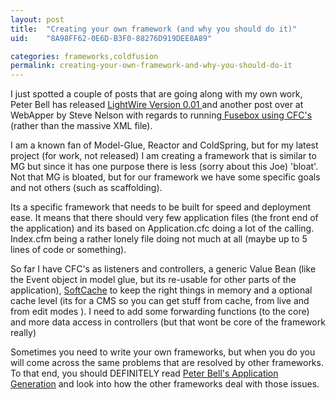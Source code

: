 ```yaml
---
layout: post
title:  "Creating your own framework (and why you should do it)"
uid:	"8A98FF62-0E6D-B3F0-88276D919DEE8A89"

categories: frameworks,coldfusion
permalink: creating-your-own-framework-and-why-you-should-do-it
---
```

I just spotted a couple of posts that are going along with my own work, Peter Bell has released <a href="http://www.pbell.com/index.cfm/2006/11/19/LightWire-Version-001-released">LightWire Version 0.01 </a>and another post over at WebApper by Steve Nelson with regards to running<a href="http://www.webapper.net/index.cfm/2006/11/17/CFCOnly-Version-of-Fusebox"> Fusebox using CFC's</a> (rather than the massive XML file).

I am a known fan of Model-Glue, Reactor and ColdSpring, but for my latest project (for work, not released) I am creating a framework that is similar to MG but since it has one purpose there is less (sorry about this Joe) 'bloat'. Not that MG is bloated, but for our framework we have some specific goals and not others (such as scaffolding).

Its a specific framework that needs to be built for speed and deployment ease. It means that there should very few application files (the front end of the application) and its based on Application.cfc doing a lot of the calling. Index.cfm being a rather lonely file doing not much at all (maybe up to 5 lines of code or something).

 So far I have CFC's as listeners and controllers, a generic Value Bean (like the Event object in model glue, but its re-usable for other parts of the application), <a href="http://blogs.sanmathi.org/ashwin/2006/07/01/memory-sensitive-caching-for-cf/">SoftCache</a> to keep the right things in memory and a optional cache level (its for a CMS so you can get stuff from cache, from live and from edit modes ). I need to add some forwarding functions (to the core) and more data access in controllers (but that wont be core of the framework really)

Sometimes you need to write your own frameworks, but when you do you will come across the same problems that are resolved by other frameworks. To that end, you should DEFINITELY read <a href="http://www.pbell.com/">Peter Bell's Application Generation</a> and look into how the other frameworks deal with those issues.